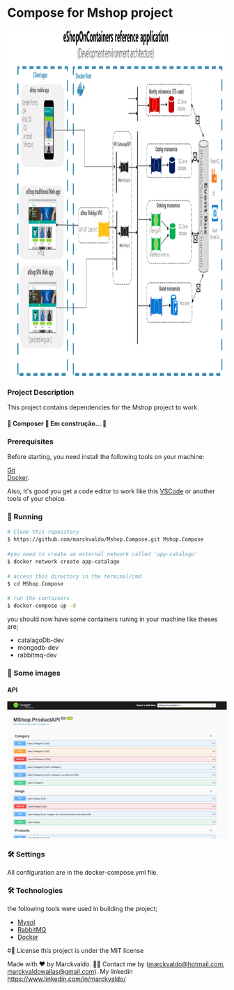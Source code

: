 # Compose for Mshop project

<div style="background-color: #f0f0f0; height:20vh; display: flex; flex-direction: row; justify-content: center;">
<img src="https://github.com/marckvaldo/Mshop.API.Product/blob/main/images/eshoponcontainers-reference-application-architecture.png">
</div>

### Project Description
This project contains dependencies for the Mshop project to work.

<h4> 
	🚧  Composer 🚀 Em construção...  🚧
</h4>

### Prerequisites

Before starting, you need install the following tools on your machine:

[Git](https://git-scm.com)<br/>
[Docker](https://www.docker.com/). <br/>


Also, It's good you get a code editor to work like this [VSCode](https://code.visualstudio.com/)
or another tools of your choice.

### 🎲 Running

```bash
# Clone this repository
$ https://github.com/marckvaldo/Mshop.Compose.git Mshop.Compose

#you need to create an external network called 'app-catalogo'
$ docker network create app-catalago

# access this directory in the terminal/cmd
$ cd MShop.Compose

# run the containers 
$ docker-compose up -d

```

you should now have some containers runing in your machine like theses are;
- catalagoDb-dev
- mongodb-dev
- rabbitmq-dev


### 🚀 Some images

#### API
<img src="https://github.com/marckvaldo/Mshop.API.Product/blob/main/images/Images.jpg">

### 🛠 Settings
All configuration are in the docker-compose.yml file.

### 🛠 Technologies

the following tools were used in building the project;

- [Mysql](https://www.mysql.com/)
- [RabbitMQ](https://www.rabbitmq.com/)
- [Docker](https://www.docker.com/)

#📝 License
this project is under the MIT license

Made with ❤️ by Marckvaldo. 👋🏽 Contact me by (marckvaldo@hotmail.com, marckvaldowallas@gmail.com).
My linkedin https://www.linkedin.com/in/marckvaldo/

